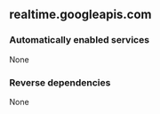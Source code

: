 ## realtime.googleapis.com

### Automatically enabled services

None

### Reverse dependencies

None
